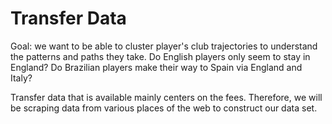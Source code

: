 # Transfer Data 

Goal: we want to be able to cluster player's club trajectories to understand the patterns and paths they take. Do English players only seem to stay in England? Do Brazilian players make their way to Spain via England and Italy?

Transfer data that is available mainly centers on the fees. Therefore, we will be scraping data from various places of the web to construct our data set.  

